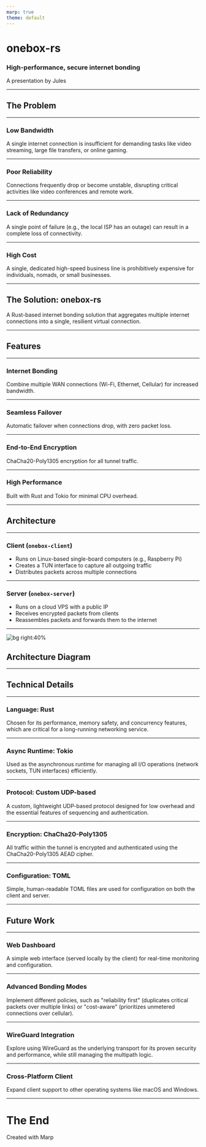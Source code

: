 ```yaml
---
marp: true
theme: default
---
```


<!-- _class: lead -->
# onebox-rs
### High-performance, secure internet bonding
<p>A presentation by Jules</p>

---

<!-- _class: lead -->
## The Problem

---

### Low Bandwidth
A single internet connection is insufficient for demanding tasks like video streaming, large file transfers, or online gaming.

---

### Poor Reliability
Connections frequently drop or become unstable, disrupting critical activities like video conferences and remote work.

---

### Lack of Redundancy
A single point of failure (e.g., the local ISP has an outage) can result in a complete loss of connectivity.

---

### High Cost
A single, dedicated high-speed business line is prohibitively expensive for individuals, nomads, or small businesses.

---

<!-- _class: lead -->
## The Solution: onebox-rs
A Rust-based internet bonding solution that aggregates multiple internet connections into a single, resilient virtual connection.

---

<!-- _class: lead -->
## Features

---

### Internet Bonding
Combine multiple WAN connections (Wi-Fi, Ethernet, Cellular) for increased bandwidth.

---

### Seamless Failover
Automatic failover when connections drop, with zero packet loss.

---

### End-to-End Encryption
ChaCha20-Poly1305 encryption for all tunnel traffic.

---

### High Performance
Built with Rust and Tokio for minimal CPU overhead.

---

<!-- _class: lead -->
## Architecture

---

### Client (`onebox-client`)
- Runs on Linux-based single-board computers (e.g., Raspberry Pi)
- Creates a TUN interface to capture all outgoing traffic
- Distributes packets across multiple connections

---

### Server (`onebox-server`)
- Runs on a cloud VPS with a public IP
- Receives encrypted packets from clients
- Reassembles packets and forwards them to the internet

---

![bg right:40%](https://i.imgur.com/9y7B42s.png)

## Architecture Diagram

---

<!-- _class: lead -->
## Technical Details

---

### Language: Rust
Chosen for its performance, memory safety, and concurrency features, which are critical for a long-running networking service.

---

### Async Runtime: Tokio
Used as the asynchronous runtime for managing all I/O operations (network sockets, TUN interfaces) efficiently.

---

### Protocol: Custom UDP-based
A custom, lightweight UDP-based protocol designed for low overhead and the essential features of sequencing and authentication.

---

### Encryption: ChaCha20-Poly1305
All traffic within the tunnel is encrypted and authenticated using the ChaCha20-Poly1305 AEAD cipher.

---

### Configuration: TOML
Simple, human-readable TOML files are used for configuration on both the client and server.

---

<!-- _class: lead -->
## Future Work

---

### Web Dashboard
A simple web interface (served locally by the client) for real-time monitoring and configuration.

---

### Advanced Bonding Modes
Implement different policies, such as "reliability first" (duplicates critical packets over multiple links) or "cost-aware" (prioritizes unmetered connections over cellular).

---

### WireGuard Integration
Explore using WireGuard as the underlying transport for its proven security and performance, while still managing the multipath logic.

---

### Cross-Platform Client
Expand client support to other operating systems like macOS and Windows.

---

<!-- _class: lead -->
# The End
<p>Created with Marp</p>
